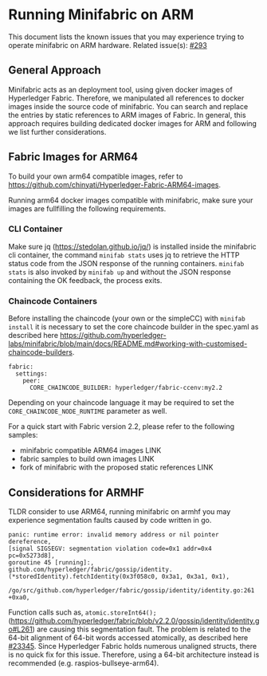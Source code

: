 # Running Minifabric on ARM

This document lists the known issues that you may experience trying to operate minifabric on ARM hardware. 
Related issue(s): [#293](https://github.com/hyperledger-labs/minifabric/issues/293)

## General Approach

Minifabric acts as an deployment tool, using given docker images of Hyperledger Fabric. Therefore, we manipulated all references to docker images inside the source code of minifabric. You can search and replace the entries by static references to ARM images of Fabric. In general, this approach requires building dedicated docker images for ARM and following we list further considerations.

## Fabric Images for ARM64

To build your own arm64 compatible images, refer to https://github.com/chinyati/Hyperledger-Fabric-ARM64-images.

Running arm64 docker images compatible with minifabric, make sure your images are fullfilling the following requirements.

### CLI Container

Make sure jq (https://stedolan.github.io/jq/) is installed inside the minifabric cli container, the command <code>minifab stats</code> uses jq to retrieve the HTTP status code from the JSON response of the running containers. <code>minifab stats</code> is also invoked by <code>minifab up</code> and without the JSON response containing the OK feedback, the process exits.

### Chaincode Containers

Before installing the chaincode (your own or the simpleCC) with <code>minifab install</code> it is necessary to set the core chaincode builder in the spec.yaml as described here https://github.com/hyperledger-labs/minifabric/blob/main/docs/README.md#working-with-customised-chaincode-builders.
	
```
fabric:
  settings:
    peer:
      CORE_CHAINCODE_BUILDER: hyperledger/fabric-ccenv:my2.2
```

Depending on your chaincode language it may be required to set the <code>CORE_CHAINCODE_NODE_RUNTIME</code> parameter as well.

For a quick start with Fabric version 2.2, please refer to the following samples:
- minifabric compatible ARM64 images LINK
- fabric samples to build own images LINK
- fork of minifabric with the proposed static references LINK

## Considerations for ARMHF

TLDR consider to use ARM64, running minifabric on armhf you may experience segmentation faults caused by code written in go.

```
panic: runtime error: invalid memory address or nil pointer dereference,
[signal SIGSEGV: segmentation violation code=0x1 addr=0x4 pc=0x5273d8],
goroutine 45 [running]:,
github.com/hyperledger/fabric/gossip/identity.(*storedIdentity).fetchIdentity(0x3f058c0, 0x3a1, 0x3a1, 0x1),
	/go/src/github.com/hyperledger/fabric/gossip/identity/identity.go:261 +0xa0,
```

Function calls such as, <code>atomic.storeInt64();</code>
(https://github.com/hyperledger/fabric/blob/v2.2.0/gossip/identity/identity.go#L261) are causing this segmentation fault. The problem is related to the 64-bit alignment of 64-bit words accessed atomically, as described here [#23345](https://github.com/golang/go/issues/23345). Since Hyperledger Fabric holds numerous unaligned structs, there is no quick fix for this issue. Therefore, using a 64-bit architecture instead is recommended (e.g. raspios-bullseye-arm64).
